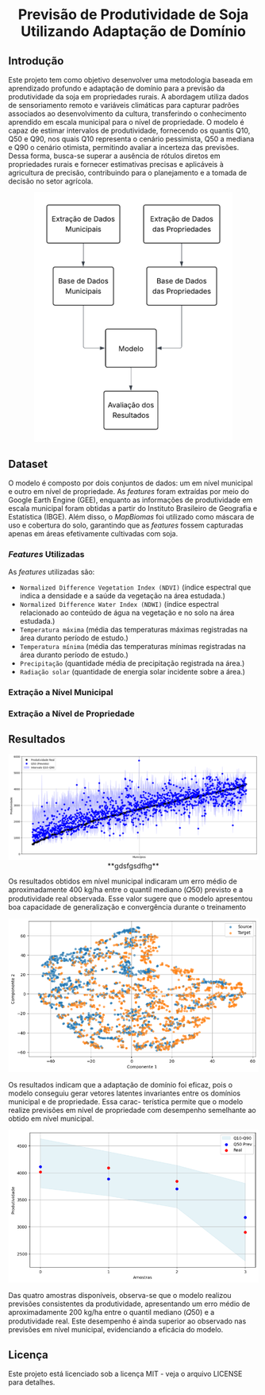 <div align="center">

# Previsão de Produtividade de Soja Utilizando Adaptação de Domínio

<div align="left">

## Introdução

Este projeto tem como objetivo desenvolver uma metodologia baseada em aprendizado profundo e adaptação de domínio para a previsão da produtividade da soja em propriedades rurais. A abordagem utiliza dados de sensoriamento remoto e variáveis climáticas para capturar padrões associados ao desenvolvimento da cultura, transferindo o conhecimento aprendido em escala municipal para o nível de propriedade. O modelo é capaz de estimar intervalos de produtividade, fornecendo os quantis Q10, Q50 e Q90, nos quais Q10 representa o cenário pessimista, Q50 a mediana e Q90 o cenário otimista, permitindo avaliar a incerteza das previsões. Dessa forma, busca-se superar a ausência de rótulos diretos em propriedades rurais e fornecer estimativas precisas e aplicáveis à agricultura de precisão, contribuindo para o planejamento e a tomada de decisão no setor agrícola.

<div align="center">

  <img src="Diagramas do Projeto/resumo_projeto.png" width="400" alt="Fluxograma geral do prjeto desenvolvido."/>

<div align="left">

## Dataset

O modelo é composto por dois conjuntos de dados: um em nível municipal e outro em nível de propriedade. As *features* foram extraídas por meio do Google Earth Engine (GEE), enquanto as informações de produtividade em escala municipal foram obtidas a partir do Instituto Brasileiro de Geografia e Estatística (IBGE). Além disso, o *MapBiomas* foi utilizado como máscara de uso e cobertura do solo, garantindo que as *features* fossem capturadas apenas em áreas efetivamente cultivadas com soja.

### *Features* Utilizadas

As *features* utilizadas são:

* `Normalized Difference Vegetation Index (NDVI)`  (índice espectral que indica a densidade e a saúde da vegetação na área estudada.)
* `Normalized Difference Water Index (NDWI)`       (índice espectral relacionado ao conteúdo de água na vegetação e no solo na área estudada.)
* `Temperatura máxima`                             (média das temperaturas máximas registradas na área duranto período de estudo.)
* `Temperatura mínima`                             (média das temperaturas mínimas registradas na área duranto período de estudo.)
* `Precipitação`                                   (quantidade média de precipitação registrada na área.)
* `Radiação solar`                                 (quantidade de energia solar incidente sobre a área.)

### Extração a Nível Municipal

### Extração a Nível de Propriedade

## Resultados

<div align="center">
  <img src="Resultados/resultado_municipio.png" width="600" alt="Resultado da previsão a nível municipal"/>
</div>
<div align="center">
  **gdsfgsdfhg**
</div>

<p align="left">
Os resultados obtidos em nível municipal indicaram um erro médio de aproximadamente 400 kg/ha entre o quantil mediano (𝑄50) previsto e a produtividade real observada. Esse valor sugere que o modelo apresentou boa capacidade de generalização e convergência durante o treinamento
</p>

<div align="center">
    <img src="Resultados/espacos_latentes.png" width="600" alt="Resultado da sobreposição entre os espaços latentes"/>
</div>

<p align="left">
Os resultados indicam que a adaptação de domínio foi eficaz, pois o modelo conseguiu gerar vetores latentes invariantes entre os domínios municipal e de propriedade. Essa carac- terística permite que o modelo realize previsões em nível de propriedade com desempenho semelhante ao obtido em nível municipal.
</p>

<div align="center">
    <img src="Resultados/resultado_propriedade.png" width="600" alt="Resultados a nível de propriedade"/>
</div>

<p align="left">
Das quatro amostras disponíveis, observa-se que o modelo realizou previsões consistentes da produtividade, apresentando um erro médio de aproximadamente 200 kg/ha entre o quantil mediano (𝑄50) e a produtividade real. Este desempenho é ainda superior ao observado nas previsões em nível municipal, evidenciando a eficácia do modelo.


## Licença

Este projeto está licenciado sob a licença MIT - veja o arquivo LICENSE para detalhes.
